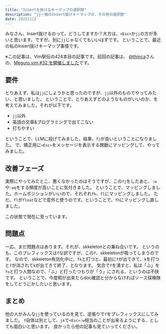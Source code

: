 ```yaml
---
title: "Insertを抜けるキーマップの選択肢"
description: "jj一強のInsert抜けキーマップの、その他の選択肢"
date: 20251112
---
```

みなさん、Insert抜けるのって、どうしてますか？大方は、`<Esc>`か`jj`の方が多いと思います。ですが、別に`jj`じゃなくてもいいはずです。
ということで、最近の私のInsert抜けキーマップ事情です。

※この記事は、Vim駅伝の424本目の記事です。前回の記事は、
[@thinca](https://github.com/thinca)さんの、[Meguro.vim #32 を開催しました](https://thinca.hatenablog.com/entry/2025/11/megurovim-32)です。
## 要件
とりあえず、私は`jj`にしようかと思ったのですが、`jj`以外のものでやってみたい、と思いました。
ということで、とりあえずどのようなものがいいのか、を考えてみました。それが以下です。


- `jj`以外
- 英語の文章&プログラミングで出てこない
- 打ちやすい

ということで、LLMに投げてみました、結果、`fj`が良いということになりました。
で、矯正用に`<Esc>`をメッセージを表示する関数にマッピングして、やってみました。
## 改善フェーズ
実際にやってみたとこ、悪くなかったのはそうですが、この`fj`をしたあと、`:w`や`:wq`をする頻度が高いことに気付きました。
ということで、マッピングしました。ホームポジションがいいので、それぞれ`fk`、`fl`にマッピングしました。
ただ、`fl`が`float`などで意外と使うのです。ということで、`fh`にマッピングし直しました。

この状態で現在に至っています。
## 問題点
一応、まだ問題点はあります。それが、skkeletonとの兼ね合いです。
というのも、このプレフィックスは`f`な訳ですが、この`f`、skkeletonが吸ってしまうのです。
なので、skkeleton有効化中に、`fk`と打つと、最初に`f`が出てきて、`k`を打つと`f`が消されて`k`が出てきて終了、となります。
気合で`f`を潰すと、私は「ふ」を`fu`と打つ人間なので、「ふ」と打ったつもりが「う」にされる、というのは不快です。
ということで、今度暇が出来たらdoc確認と分からなければソース探検隊をしてどうにかしたいと思います。
## まとめ
他の人がみんな`jj`を使っているのを見て、逆張りで`f`をプレフィックスにしてみました。
`f`自体は別として、`jk`で`<Esc>:w`相当のことが出来るようにする、としても面白いと思います。
良かったら他の記事も見ていってください。
